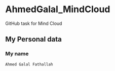 # AhmedGalal_MindCloud
GitHub task for Mind Cloud
## My Personal data
### My name
`Ahmed Galal Fathallah`
